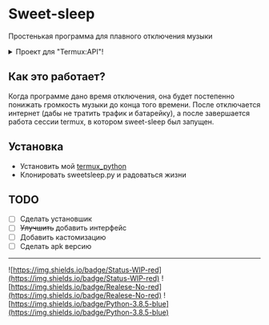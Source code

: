 # Sweet-sleep

Простенькая программа для плавного отключения музыки
<details>
<summary>Проект для "Termux:API"!</summary>
Это значит, что без Termux:API - это просто кусок безполезного кода
</details>

## Как это работает?

Когда программе дано время отключения, она будет постепенно понижать громкость музыки до конца того времени.
После отключается интернет (дабы не тратить трафик и батарейку), а после завершается работа сессии termux, в котором sweet-sleep был запущен.

## Установка

* Установить мой [termux_python](https://github.com/max-Z7/termux_python)
* Клонировать sweetsleep.py и радоваться жизни

## TODO

- [ ] Сделать установшик
- [ ] ~~Улучшить~~ добавить интерфейс
- [ ] Добавить кастомизацию
- [ ] Сделать apk версию

---

![https://img.shields.io/badge/Status-WIP-red](https://img.shields.io/badge/Status-WIP-red) ![https://img.shields.io/badge/Realese-No-red](https://img.shields.io/badge/Realese-No-red) ![https://img.shields.io/badge/Python-3.8.5-blue](https://img.shields.io/badge/Python-3.8.5-blue)
